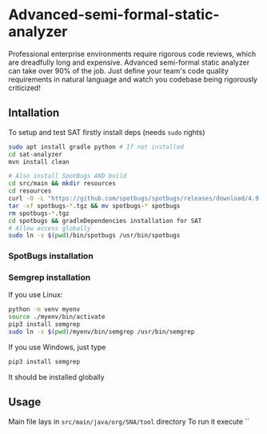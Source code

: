# Advanced-semi-formal-static-analyzer
Professional enterprise environments require rigorous code reviews, which are dreadfully long and expensive. Advanced semi-formal static analyzer can take over 90% of the job. Just define your team's code quality requirements in natural language and watch you codebase being rigorously criticized!

## Intallation
To setup and test SAT firstly install deps (needs `sudo` rights)

```bash
sudo apt install gradle python # If not installed
cd sat-analyzer
mvn install clean

# Also install SpotBugs AND build
cd src/main && mkdir resources
cd resources
curl -O -L "https://github.com/spotbugs/spotbugs/releases/download/4.9.3/spotbugs-4.9.3.tgz"
tar -xf spotbugs-*.tgz && mv spotbugs-* spotbugs
rm spotbugs-*.tgz
cd spotbugs && gradleDependencies installation for SAT
# Allow access globally 
sudo ln -s $(pwd)/bin/spotbugs /usr/bin/spotbugs
```

### SpotBugs installation


### Semgrep installation
If you use Linux:
```bash
python -m venv myenv
source ./myenv/bin/activate
pip3 install semgrep
sudo ln -s $(pwd)/myenv/bin/semgrep /usr/bin/semgrep
```

If you use Windows, just type
```bash
pip3 install semgrep
```
It should be installed globally

## Usage
Main file lays in `src/main/java/org/SNA/tool` directory
To run it execute ``